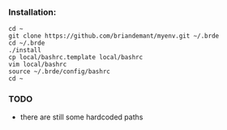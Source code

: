 ### Installation:
    cd ~
	git clone https://github.com/briandemant/myenv.git ~/.brde
	cd ~/.brde
	./install
	cp local/bashrc.template local/bashrc
	vim local/bashrc
	source ~/.brde/config/bashrc
	cd ~

### TODO

* there are still some hardcoded paths
